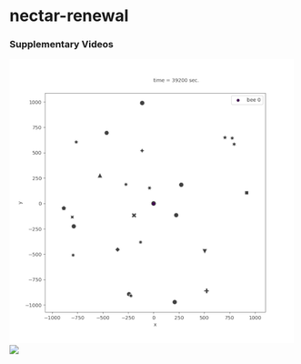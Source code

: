 # nectar-renewal

### Supplementary Videos

![](https://github.com/juliane-mailly/nectar-renewal/blob/main/image30_500px.gif) ![](https://github.com/juliane-mailly/nectar-renewal/blob/main/image31_500px.gif)

